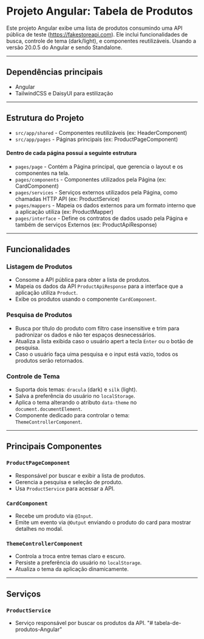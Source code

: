 # Projeto Angular: Tabela de Produtos

Este projeto Angular exibe uma lista de produtos consumindo uma API pública de teste (https://fakestoreapi.com). Ele inclui funcionalidades de busca, controle de tema (dark/light), e componentes reutilizáveis.
Usando a versão 20.0.5 do Angular e sendo Standalone.

---

## Dependências principais

- Angular
- TailwindCSS e DaisyUI para estilização

---

## Estrutura do Projeto

- `src/app/shared` - Componentes reutilizáveis (ex: HeaderComponent)
- `src/app/pages` - Páginas principais (ex: ProductPageComponent)

#### Dentro de cada página possui a seguinte estrutura

- `pages/page` - Contém a Página principal, que gerencia o layout e os componentes na tela.
- `pages/components` - Componentes utilizados pela Página (ex: CardComponent)
- `pages/services` - Serviços externos utilizados pela Página, como chamadas HTTP API (ex: ProductService)
- `pages/mappers` - Mapeia os dados externos para um formato interno que a aplicação utiliza (ex: ProductMapper)
- `pages/interface` - Define os contratos de dados usado pela Página e também de serviços Externos (ex: ProductApiResponse)

---

## Funcionalidades

### Listagem de Produtos

- Consome a API pública para obter a lista de produtos.
- Mapeia os dados da API `ProductApiResponse` para a interface que a aplicação utiliza `Product`.
- Exibe os produtos usando o componente `CardComponent`.

### Pesquisa de Produtos

- Busca por título do produto com filtro case insensitive e trim para padronizar os dados e não ter espaços desnecessários.
- Atualiza a lista exibida caso o usuário apert a tecla `Enter` ou o botão de pesquisa.
- Caso o usuário faça uima pesquisa e o input está vazio, todos os produtos serão retornados.

### Controle de Tema

- Suporta dois temas: `dracula` (dark) e `silk` (light).
- Salva a preferência do usuário no `localStorage`.
- Aplica o tema alterando o atributo `data-theme` no `document.documentElement`.
- Componente dedicado para controlar o tema: `ThemeControllerComponent`.

---

## Principais Componentes

### `ProductPageComponent`

- Responsável por buscar e exibir a lista de produtos.
- Gerencia a pesquisa e seleção de produto.
- Usa `ProductService` para acessar a API.

### `CardComponent`

- Recebe um produto via `@Input`.
- Emite um evento via `@Output` enviando o produto do card para mostrar detalhes no modal.

### `ThemeControllerComponent`

- Controla a troca entre temas claro e escuro.
- Persiste a preferência do usuário no `localStorage`.
- Atualiza o tema da aplicação dinamicamente.

---

## Serviços

### `ProductService`

- Serviço responsável por buscar os produtos da API.
"# tabela-de-produtos-Angular" 
